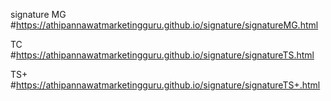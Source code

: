 signature
MG #https://athipannawatmarketingguru.github.io/signature/signatureMG.html

TC #https://athipannawatmarketingguru.github.io/signature/signatureTS.html

TS+ #https://athipannawatmarketingguru.github.io/signature/signatureTS+.html
